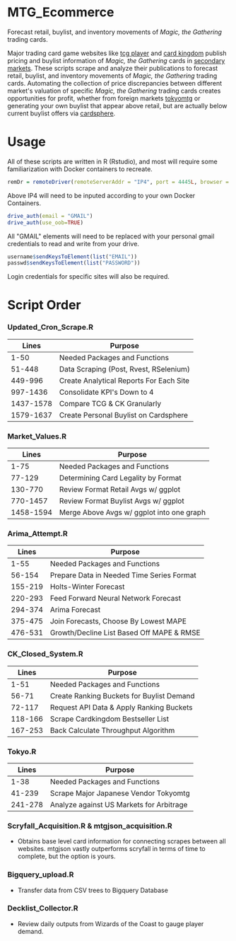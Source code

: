 # MTG_Ecommerce

Forecast retail, buylist, and inventory movements of _Magic, the Gathering_ trading cards.

Major trading card game websites like [tcg player](http://tcgplayer.com) and [card kingdom](http://cardkingdom.com) publish pricing and buylist information of _Magic, the Gathering_ cards in [secondary markets](https://en.wikipedia.org/wiki/Secondary_market). These scripts scrape and analyze their publications to forecast retail, buylist, and inventory movements of _Magic, the Gathering_ trading cards. Automating the collection of price discrepancies between different market's valuation of specific _Magic, the Gathering_ trading cards creates opportunities for profit, whether from foreign markets [tokyomtg](http://tokyomtg.com) or generating your own buylist that appear above retail, but are actually below current buylist offers via [cardsphere](http://cardsphere.com).

# Usage

All of these scripts are written in R (Rstudio), and most will require some familiarization with Docker containers to recreate.

```R
remDr = remoteDriver(remoteServerAddr = "IP4", port = 4445L, browser = "chrome")
```

Above IP4 will need to be inputed according to your own Docker Containers.

```R
drive_auth(email = "GMAIL")
drive_auth(use_oob=TRUE)
```

All "GMAIL" elements will need to be replaced with your personal gmail credentials to read and write from your drive.

```R
username$sendKeysToElement(list("EMAIL"))
passwd$sendKeysToElement(list("PASSWORD"))
```
Login credentials for specific sites will also be required.

# Script Order

### Updated_Cron_Scrape.R
   |Lines    |                 Purpose                |
   |---------|----------------------------------------|
   |1-50     | Needed Packages and Functions          |
   |51-448   | Data Scraping (Post, Rvest, RSelenium) |
   |449-996  | Create Analytical Reports For Each Site|
   |997-1436 | Consolidate KPI's Down to 4            |
   |1437-1578| Compare TCG & CK Granularly            |
   |1579-1637| Create Personal Buylist on Cardsphere  |
### Market_Values.R
   |Lines    |                  Purpose                 |
   |---------|------------------------------------------|
   |1-75     | Needed Packages and Functions            |
   |77-129   | Determining Card Legality by Format      |
   |130-770  | Review Format Retail Avgs w/ ggplot      |
   |770-1457 | Review Format Buylist Avgs w/ ggplot     |
   |1458-1594| Merge Above Avgs w/ ggplot into one graph|
   
### Arima_Attempt.R
   |Lines    |                  Purpose                 |
   |---------|------------------------------------------|
   |1-55     | Needed Packages and Functions            |
   |56-154   | Prepare Data in Needed Time Series Format|
   |155-219  | Holts-Winter Forecast                    |
   |220-293  | Feed Forward Neural Network Forecast     |
   |294-374  | Arima Forecast                           |
   |375-475  | Join Forecasts, Choose By Lowest MAPE    |
   |476-531  | Growth/Decline List Based Off MAPE & RMSE|
   
### CK_Closed_System.R
   |Lines    |                  Purpose                 |
   |---------|------------------------------------------|
   |1-51     | Needed Packages and Functions            |
   |56-71    | Create Ranking Buckets for Buylist Demand|
   |72-117   | Request API Data & Apply Ranking Buckets |
   |118-166  | Scrape Cardkingdom Bestseller List       |
   |167-253  | Back Calculate Throughput Algorithm      |

### Tokyo.R
   |Lines    |                  Purpose                 |
   |---------|------------------------------------------|
   |1-38     | Needed Packages and Functions            |
   |41-239   | Scrape Major Japanese Vendor Tokyomtg    |
   |241-278  | Analyze against US Markets for Arbitrage |

### Scryfall_Acquisition.R & mtgjson_acquisition.R
   + Obtains base level card information for connecting scrapes between all websites. mtgjson vastly outperforms scryfall in terms of time to complete, but the option is yours.

### Bigquery_upload.R
   + Transfer data from CSV trees to Bigquery Database
### Decklist_Collector.R
   + Review daily outputs from Wizards of the Coast to gauge player demand.
  
